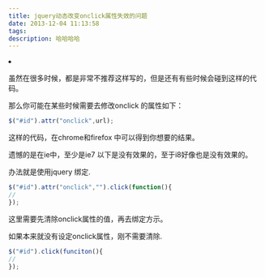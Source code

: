 ```yaml
---
title: jquery动态改变onclick属性失效的问题
date: 2013-12-04 11:13:58
tags:
description: 哈哈哈哈
---
```


<li id="" onclick =""></li>

虽然在很多时候，都是非常不推荐这样写的，但是还有有些时候会碰到这样的代码。

那么你可能在某些时候需要去修改onclick 的属性如下：

``` javascript
$("#id").attr("onclick",url);
```
这样的代码，在chrome和firefox 中可以得到你想要的结果。

遗憾的是在ie中，至少是ie7 以下是没有效果的，至于i8好像也是没有效果的。

办法就是使用jquery 绑定.
``` javascript
$("#id").attr("onclick","").click(function(){
//
});
```

这里需要先清除onclick属性的值，再去绑定方示。

如果本来就没有设定onclick属性，刚不需要清除.
``` javascript
$("#id").click(funciton(){
//
});
```





